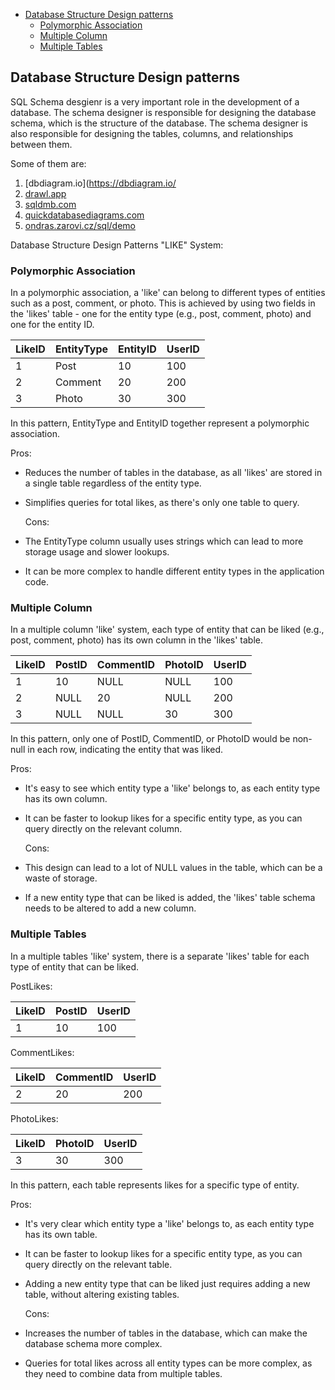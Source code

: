 

<!-- toc -->

- [Database Structure Design patterns](#database-structure-design-patterns)
  * [Polymorphic Association](#polymorphic-association)
  * [Multiple Column](#multiple-column)
  * [Multiple Tables](#multiple-tables)

<!-- tocstop -->

## Database Structure Design patterns
SQL Schema desgienr is a very important role in the development of a database. The schema designer is responsible for designing the database schema, which is the structure of the database. The schema designer is also responsible for designing the tables, columns, and relationships between them.

Some of them are:
1. [dbdiagram.io](https://dbdiagram.io/
2. [drawl.app](https://drawsql.app/)
3. [sqldmb.com](https://sqldbm.com/)
4. [quickdatabasediagrams.com](https://www.quickdatabasediagrams.com/)
5. [ondras.zarovi.cz/sql/demo](https://ondras.zarovi.cz/sql/demo/)

Database Structure Design Patterns "LIKE" System:

### Polymorphic Association

In a polymorphic association, a 'like' can belong to different types of entities such as a post, comment, or photo. This is achieved by using two fields in the 'likes' table - one for the entity type (e.g., post, comment, photo) and one for the entity ID.

| LikeID | EntityType | EntityID | UserID |
|--------|------------|----------|--------|
| 1      | Post       | 10       | 100    |
| 2      | Comment    | 20       | 200    |
| 3      | Photo      | 30       | 300    |

In this pattern, EntityType and EntityID together represent a polymorphic association.

Pros:
- Reduces the number of tables in the database, as all 'likes' are stored in a single table regardless of the entity type.
- Simplifies queries for total likes, as there's only one table to query.

  Cons:
- The EntityType column usually uses strings which can lead to more storage usage and slower lookups.
- It can be more complex to handle different entity types in the application code.
  
###  Multiple Column

In a multiple column 'like' system, each type of entity that can be liked (e.g., post, comment, photo) has its own column in the 'likes' table.

| LikeID | PostID | CommentID | PhotoID | UserID |
|--------|--------|-----------|---------|--------|
| 1      | 10     | NULL      | NULL    | 100    |
| 2      | NULL   | 20        | NULL    | 200    |
| 3      | NULL   | NULL      | 30      | 300    |

In this pattern, only one of PostID, CommentID, or PhotoID would be non-null in each row, indicating the entity that was liked.

Pros:
- It's easy to see which entity type a 'like' belongs to, as each entity type has its own column.
- It can be faster to lookup likes for a specific entity type, as you can query directly on the relevant column.

  Cons:
- This design can lead to a lot of NULL values in the table, which can be a waste of storage.
- If a new entity type that can be liked is added, the 'likes' table schema needs to be altered to add a new column.

### Multiple Tables

In a multiple tables 'like' system, there is a separate 'likes' table for each type of entity that can be liked.

PostLikes:

| LikeID | PostID | UserID |
|--------|--------|--------|
| 1      | 10     | 100    |

CommentLikes:

| LikeID | CommentID | UserID |
|--------|-----------|--------|
| 2      | 20        | 200    |

PhotoLikes:

| LikeID | PhotoID | UserID |
|--------|---------|--------|
| 3      | 30      | 300    |

In this pattern, each table represents likes for a specific type of entity.

Pros:
- It's very clear which entity type a 'like' belongs to, as each entity type has its own table.
- It can be faster to lookup likes for a specific entity type, as you can query directly on the relevant table.
- Adding a new entity type that can be liked just requires adding a new table, without altering existing tables.

  Cons:
- Increases the number of tables in the database, which can make the database schema more complex.
- Queries for total likes across all entity types can be more complex, as they need to combine data from multiple tables.
